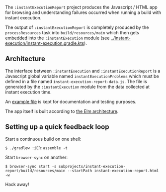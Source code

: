 The `:instantExecutionReport` project produces the Javascript / HTML
app for browsing and understanding failures occurred when running a
build with instant execution.

The output of `:instantExecutionReport` is completely produced by the
`processResources` task into `build/resources/main` which then gets
embedded into the `:instantExecution` module (see
[../instant-execution/instant-execution.gradle.kts](../instant-execution/instant-execution.gradle.kts)).

## Architecture

The interface between `:instantExecution` and
`:instantExecutionReport` is a Javascript global variable named
`instantExecutionProblems` which must be defined in a file named
`instant-execution-report-data.js`. The file is generated by the
`:instantExecution` module from the data collected at instant
execution time.

An [example file](./src/main/resources/instant-execution-report-data.js)
is kept for documentation and testing purposes.

The app itself is built according to [the Elm
architecture](https://guide.elm-lang.org/architecture/).

## Setting up a quick feedback loop

Start a continuous build on one shell:

    $ ./gradlew :iER:assemble -t

Start `browser-sync` on another:

    $ browser-sync start -s subprojects/instant-execution-report/build/resources/main --startPath instant-execution-report.html -w

Hack away!

